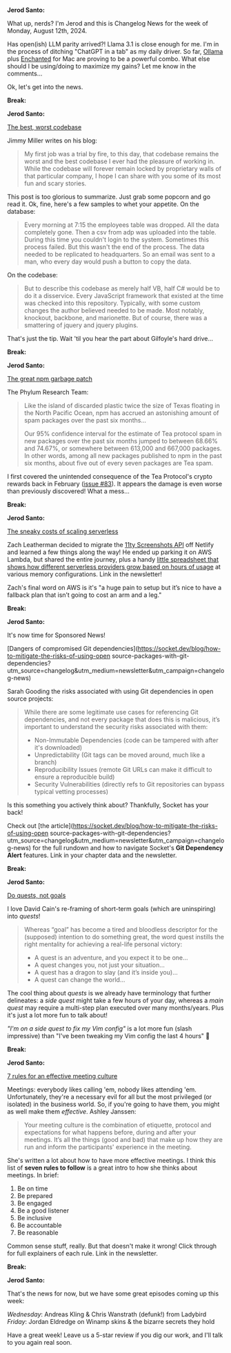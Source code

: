 **Jerod Santo:**

What up, nerds? I'm Jerod and this is Changelog News for the week of Monday, August 12th, 2024.

Has open(ish) LLM parity arrived?! Llama 3.1 is close enough for me. I'm in the process of ditching "ChatGPT in a tab" as my daily driver. So far, [Ollama](https://ollama.com) plus [Enchanted](https://github.com/AugustDev/enchanted) for Mac are proving to be a powerful combo. What else should I be using/doing to maximize my gains? Let me know in the comments...

Ok, let's get into the news.

**Break:**

**Jerod Santo:**

[The best, worst codebase](https://jimmyhmiller.github.io/ugliest-beautiful-codebase)

Jimmy Miller writes on his blog:

> My first job was a trial by fire, to this day, that codebase remains the worst and the best codebase I ever had the pleasure of working in. While the codebase will forever remain locked by proprietary walls of that particular company, I hope I can share with you some of its most fun and scary stories.

This post is too glorious to summarize. Just grab some popcorn and go read it. Ok, fine, here's a few samples to whet your appetite. On the database:

> Every morning at 7:15 the employees table was dropped. All the data completely gone. Then a csv from adp was uploaded into the table. During this time you couldn't login to the system. Sometimes this process failed. But this wasn't the end of the process. The data needed to be replicated to headquarters. So an email was sent to a man, who every day would push a button to copy the data.

On the codebase:

> But to describe this codebase as merely half VB, half C# would be to do it a disservice. Every JavaScript framework that existed at the time was checked into this repository. Typically, with some custom changes the author believed needed to be made. Most notably, knockout, backbone, and marionette. But of course, there was a smattering of jquery and jquery plugins.

That's just the tip. Wait 'til you hear the part about Gilfoyle's hard drive...

**Break:**

**Jerod Santo:**

[The great npm garbage patch](https://blog.phylum.io/the-great-npm-garbage-patch/)

The Phylum Research Team:

> Like the island of discarded plastic twice the size of Texas floating in the North Pacific Ocean, npm has accrued an astonishing amount of spam packages over the past six months...
>
> Our 95% confidence interval for the estimate of Tea protocol spam in new packages over the past six months jumped to between 68.66% and 74.67%, or somewhere between 613,000 and 667,000 packages. In other words, among all new packages published to npm in the past six months, about five out of every seven packages are Tea spam.

I first covered the unintended consequence of the Tea Protocol's crypto rewards back in February ([issue #83](https://changelog.com/news/83)). It appears the damage is even worse than previously discovered! What a mess...

**Break:**

**Jerod Santo:**

[The sneaky costs of scaling serverless](https://www.zachleat.com/web/serverless-cost/)

Zach Leatherman decided to migrate the [11ty Screenshots API](https://www.11ty.dev/docs/services/screenshots/) off Netlify and learned a few things along the way! He ended up parking it on AWS Lambda, but shared the entire journey, plus a handy [little spreadsheet that shows how different serverless providers grow based on hours of usage](https://docs.google.com/spreadsheets/d/1gsTXuAcZdjuvp0rt0HtL1w7WiyAljjRaDiojbWT_Sx8/edit?usp=sharing) at various memory configurations. Link in the newsletter!

Zach's final word on AWS is it's "a huge pain to setup but it’s nice to have a fallback plan that isn’t going to cost an arm and a leg."

**Break:**

**Jerod Santo:**

It's now time for Sponsored News!

[Dangers of compromised Git dependencies](https://socket.dev/blog/how-to-mitigate-the-risks-of-using-open source-packages-with-git-dependencies?utm_source=changelog&utm_medium=newsletter&utm_campaign=changelog-news)

Sarah Gooding the risks associated with using Git dependencies in open source projects:

> While there are some legitimate use cases for referencing Git dependencies, and not every package that does this is malicious, it’s important to understand the security risks associated with them:
>
> - Non-Immutable Dependencies (code can be tampered with after it's downloaded)
> - Unpredictability (Git tags can be moved around, much like a branch)
> - Reproducibility Issues (remote Git URLs can make it difficult to ensure a reproducible build)
> - Security Vulnerabilities (directly refs to Git repositories can bypass typical vetting processes)

Is this something you actively think about? Thankfully, Socket has your back!

Check out [the article](https://socket.dev/blog/how-to-mitigate-the-risks-of-using-open source-packages-with-git-dependencies?utm_source=changelog&utm_medium=newsletter&utm_campaign=changelog-news) for the full rundown and how to navigate Socket's **Git Dependency Alert** features. Link in your chapter data and the newsletter.


**Break:**

**Jerod Santo:**

[Do quests, not goals](https://www.raptitude.com/2024/08/do-quests-not-goals/)

I love David Cain's re-framing of short-term goals (which are uninspiring) into _quests_!

> Whereas “goal” has become a tired and bloodless descriptor for the (supposed) intention to do something great, the word quest instills the right mentality for achieving a real-life personal victory:
>
> - A quest is an adventure, and you expect it to be one...
> - A quest changes you, not just your situation...
> - A quest has a dragon to slay (and it’s inside you)...
> - A quest can change the world...

The cool thing about _quests_ is we already have terminology that further delineates: a *side quest* might take a few hours of your day, whereas a *main quest* may require a multi-step plan executed over many months/years. Plus it's just a lot more fun to talk about!

_"I'm on a side quest to fix my Vim config"_  is a lot more fun (slash impressive) than "I've been tweaking my Vim config the last 4 hours" 🤣

**Break:**

**Jerod Santo:**

[7 rules for an effective meeting culture](https://ashleyjanssen.com/7-rules-for-an-effective-meeting-culture/)

Meetings: everybody likes calling 'em, nobody likes attending 'em. Unfortunately, they're a necessary evil for all but the most privileged (or isolated) in the business world. So, if you're going to have them, you might as well make them *effective*. Ashley Janssen:

> Your meeting culture is the combination of etiquette, protocol and expectations for what happens before, during and after your meetings. It’s all the things (good and bad) that make up how they are run and inform the participants' experience in the meeting.

She's written a lot about how to have more effective meetings. I think this list of **seven rules to follow** is a great intro to how she thinks about meetings. In brief:

1. Be on time
2. Be prepared
3. Be engaged
4. Be a good listener
5. Be inclusive
6. Be accountable
7. Be reasonable

Common sense stuff, really. But that doesn't make it wrong! Click through for full explainers of each rule. Link in the newsletter.

**Break:**

**Jerod Santo:**

That's the news for now, but we have some great episodes coming up this week:

*Wednesday*: Andreas Kling & Chris Wanstrath (defunk!) from Ladybird
*Friday*: Jordan Eldredge on Winamp skins & the bizarre secrets they hold

Have a great week! Leave us a 5-star review if you dig our work, and I'll talk to you again real soon.
